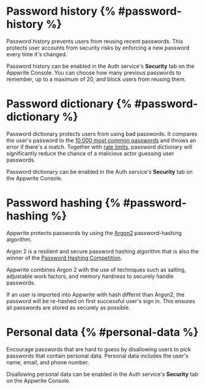 # Password history {% #password-history %}

Password history prevents users from reusing recent passwords. This protects user accounts from security risks by enforcing a new password every time it's changed.

Password history can be enabled in the Auth service's **Security** tab on the Appwrite Console. You can choose how many previous passwords to remember, up to a maximum of 20, and block users from reusing them.

# Password dictionary {% #password-dictionary %}

Password dictionary protects users from using bad passwords. It compares the user's password to the [10,000 most common passwords](https://github.com/danielmiessler/SecLists/blob/master/Passwords/Common-Credentials/10k-most-common.txt) and throws an error if there's a match. Together with [rate limits](/docs/advanced/platform/rate-limits), password dictionary will significantly reduce the chance of a malicious actor guessing user passwords.

Password dictionary can be enabled in the Auth service's **Security** tab on the Appwrite Console.

# Password hashing {% #password-hashing %}

Appwrite protects passwords by using the [Argon2](https://github.com/P-H-C/phc-winner-argon2) password-hashing algorithm.

Argon 2 is a resilient and secure password hashing algorithm that is also the winner of the [Password Hashing Competition](https://www.password-hashing.net/).

Appwrite combines Argon 2 with the use of techniques such as salting, adjustable work factors, and memory hardness to securely handle passwords.

If an user is imported into Appwrite with hash differnt than Argon2, the password will be re-hashed on first successful user's sign in. This ensures all passwords are stored as securely as possible.

# Personal data {% #personal-data %}

Encourage passwords that are hard to guess by disallowing users to pick passwords that contain personal data.
Personal data includes the user's name, email, and phone number.

Disallowing personal data can be enabled in the Auth service's **Security** tab on the Appwrite Console.
